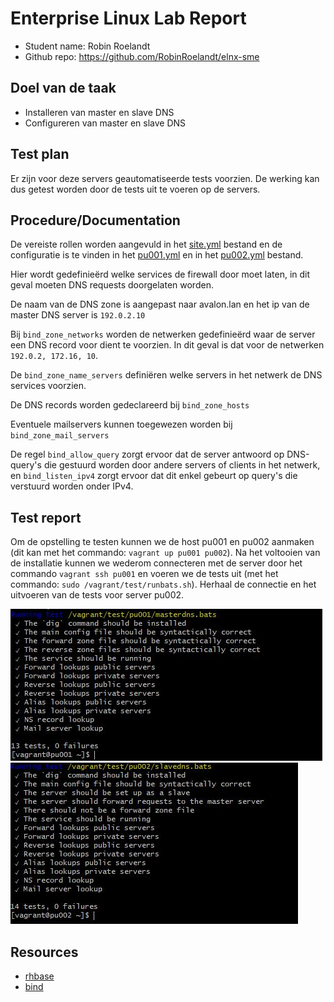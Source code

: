 # Enterprise Linux Lab Report

- Student name: Robin Roelandt
- Github repo: <https://github.com/RobinRoelandt/elnx-sme>

## Doel van de taak

- Installeren van master en slave DNS
- Configureren van master en slave DNS

## Test plan

Er zijn voor deze servers geautomatiseerde tests voorzien. De werking kan dus getest worden door de tests uit te voeren op de servers.

## Procedure/Documentation

De vereiste rollen worden aangevuld in het [site.yml](https://github.com/RobinRoelandt/elnx-sme/blob/master/ansible/site.yml) bestand en de configuratie is te vinden in het [pu001.yml](https://github.com/RobinRoelandt/elnx-sme/blob/master/ansible/host_vars/pu004.yml)
en in het [pu002.yml](https://github.com/RobinRoelandt/elnx-sme/blob/master/ansible/host_vars/pu004.yml) bestand.

Hier wordt gedefinieërd welke services de firewall door moet laten, in dit geval moeten DNS requests doorgelaten worden.

De naam van de DNS zone is aangepast naar avalon.lan en het ip van de master DNS server is ``192.0.2.10``

Bij ``bind_zone_networks`` worden de netwerken gedefinieërd waar de server een DNS record voor dient te voorzien. In dit geval is dat voor de netwerken ``192.0.2, 172.16, 10``.

De ``bind_zone_name_servers`` definiëren welke servers in het netwerk de DNS services voorzien.

De DNS records worden gedeclareerd bij ``bind_zone_hosts``

Eventuele mailservers kunnen toegewezen worden bij ``bind_zone_mail_servers``

De regel ``bind_allow_query`` zorgt ervoor dat de server antwoord op DNS-query's die gestuurd worden door andere servers of clients in het netwerk, en ``bind_listen_ipv4`` zorgt ervoor dat dit enkel gebeurt op query's die verstuurd worden onder IPv4.


## Test report

Om de opstelling te testen kunnen we de host pu001 en pu002 aanmaken (dit kan met het commando: ``vagrant up pu001 pu002``). Na het voltooien van de installatie kunnen we wederom connecteren met de server door het commando ``vagrant ssh pu001`` en voeren we de tests uit (met het commando: ``sudo /vagrant/test/runbats.sh``). Herhaal de connectie en het uitvoeren van de tests voor server pu002.

![Succesvolle tests DNS master](Screenshots/DNS_master.JPG)
![Succesvolle tests DNS slave](Screenshots/DNS_slave.JPG)


## Resources

- [rhbase](https://github.com/bertvv/ansible-role-rh-base)
- [bind](https://github.com/bertvv/ansible-role-bind)
